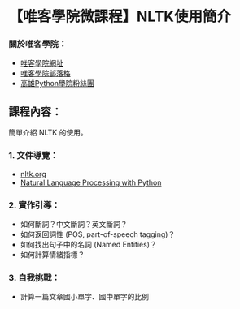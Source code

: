 # 【唯客學院微課程】NLTK使用簡介

### 關於唯客學院：

* [唯客學院網址](https://www.victorgau.com)
* [唯客學院部落格](https://victorgau.com/blog/)
* [高雄Python學院粉絲團](https://www.facebook.com/KHPYAcademy/)

## 課程內容：

簡單介紹 NLTK 的使用。

### 1. 文件導覽：

* [nltk.org](https://www.nltk.org/)
* [Natural Language Processing with Python](http://www.nltk.org/book/)

### 2. 實作引導：

* 如何斷詞？中文斷詞？英文斷詞？
* 如何返回詞性 (POS, part-of-speech tagging)？
* 如何找出句子中的名詞 (Named Entities)？
* 如何計算情緒指標？

### 3. 自我挑戰：

* 計算一篇文章國小單字、國中單字的比例
